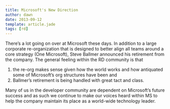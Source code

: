 ```yaml
---
title: Microsoft's New Direction
author: dawn
date: 2013-09-12
template: article.jade
tags: [rd]
---
```

There’s a lot going on over at Microsoft these days. In addition to a
large corporate re-organization that is designed to better align all
teams around a core strategy (One Microsoft), Steve Ballmer announced
his retirement from the company. The general feeling within the RD
community is that 

1. the re-org makes sense given how the world works and how antiquated some of Microsoft’s org structures have been and 
2. Ballmer’s retirement is being handled with great tact and class. 

Many of us in the developer community are dependent on Microsoft’s future
success and as such we continue to make our voices heard within MS to
help the company maintain its place as a world-wide technology leader.
